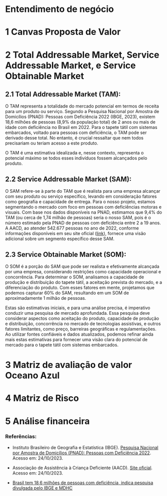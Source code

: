 # Entendimento de negócio

# 1 Canvas Proposta de Valor


# 2 Total Addressable Market, Service Addressable Market, e Service Obtainable Market

## 2.1 Total Addressable Market (TAM):

O TAM representa a totalidade do mercado potencial em termos de receita para um produto ou serviço. Segundo a Pesquisa Nacional por Amostra de Domicílios (PNAD): Pessoas com Deficiência 2022 (IBGE, 2023), existem 18,6 milhões de pessoas (8,9% da população total) de 2 anos ou mais de idade com deficiência no Brasil em 2022. Para o tapete tátil com sistemas embarcados, voltado para pessoas com deficiência, o TAM pode ser derivado desse total. No entanto, é crucial ressaltar que nem todos precisariam ou teriam acesso a este produto.

O TAM é uma estimativa idealizada e, nesse contexto, representa o potencial máximo se todos esses indivíduos fossem alcançados pelo produto.

## 2.2 Service Addressable Market (SAM):

O SAM refere-se à parte do TAM que é realista para uma empresa alcançar com seu produto ou serviço específico, levando em consideração fatores como geografia e capacidade de entrega. Para o nosso projeto, estamos segmentando o mercado com foco em pessoas com deficiências motoras e visuais. Com base nos dados disponíveis na PNAD, estimamos que 9,4% do TAM (ou cerca de 1,74 milhão de pessoas) seria o nosso SAM, pois é o número estimado pela PNAD de pessoas com deficiência entre 2 a 19 anos. A AACD, ao atender 542.677 pessoas no ano de 2022, conforme informações disponíveis em seu site oficial ([link](https://aacd.org.br/)), fornece uma visão adicional sobre um segmento específico desse SAM.

## 2.3 Service Obtainable Market (SOM):

O SOM é a porção do SAM que pode ser realista e efetivamente alcançada por uma empresa, considerando restrições como capacidade operacional e concorrência. Para determinar o SOM, analisamos a capacidade de produção e distribuição do tapete tátil, a aceitação prevista do mercado, e a diferenciação do produto. Com esses fatores em mente, projetamos que podemos capturar 60% do SAM, resultando em um SOM de aproximadamente 1 milhão de pessoas.

Estas são estimativas iniciais, e para uma análise precisa, é imperativo conduzir uma pesquisa de mercado aprofundada. Essa pesquisa deve considerar aspectos como aceitação do produto, capacidade de produção e distribuição, concorrência no mercado de tecnologias assistivas, e outros fatores limitantes, como preço, barreiras geográficas e regulamentações. Ao utilizar fontes confiáveis e dados atualizados, podemos refinar ainda mais estas estimativas para fornecer uma visão clara do potencial de mercado para o tapete tátil com sistemas embarcados.



#  3 Matriz de avaliação de valor Oceano Azul

# 4 Matriz de Risco

# 5 Análise financeira

### Referências:

- Instituto Brasileiro de Geografia e Estatística (IBGE). [Pesquisa Nacional por Amostra de Domicílios (PNAD): Pessoas com Deficiência 2022](https://agenciadenoticias.ibge.gov.br/agencia-noticias/2012-agencia-de-noticias/noticias/37317-pessoas-com-deficiencia-tem-menor-acesso-a-educacao-ao-trabalho-e-a-renda). Acesso em: 24/10/2023.

- Associação de Assistência à Criança Deficiente (AACD). [Site oficial](https://aacd.org.br/). Acesso em: 24/10/2023.

- [Brasil tem 18,6 milhões de pessoas com deficiência, indica pesquisa divulgada pelo IBGE e MDHC](https://www.gov.br/mdh/pt-br/assuntos/noticias/2023/julho/brasil-tem-18-6-milhoes-de-pessoas-com-deficiencia-indica-pesquisa-divulgada-pelo-ibge-e-mdhc)


